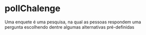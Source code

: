 # pollChalenge
Uma enquete é uma pesquisa, na qual as pessoas respondem uma pergunta escolhendo dentre algumas alternativas pré-definidas
